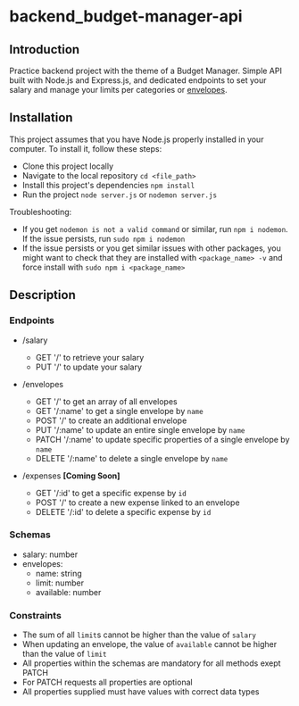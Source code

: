 # backend_budget-manager-api

## Introduction

Practice backend project with the theme of a Budget Manager.
Simple API built with Node.js and Express.js, and dedicated endpoints to set your salary and manage your limits per categories or [envelopes](https://www.thebalance.com/what-is-envelope-budgeting-1293682).

## Installation

This project assumes that you have Node.js properly installed in your computer.
To install it, follow these steps:
 * Clone this project locally
 * Navigate to the local repository `cd <file_path>`
 * Install this project's dependencies `npm install`
 * Run the project `node server.js` or `nodemon server.js`

Troubleshooting:
 * If you get `nodemon is not a valid command` or similar, run `npm i nodemon`. If the issue persists, run `sudo npm i nodemon`
 * If the issue persists or you get similar issues with other packages, you might want to check that they are installed with `<package_name> -v` and force install with `sudo npm i <package_name>`

## Description

### Endpoints

* /salary
  * GET '/' to retrieve your salary
  * PUT '/' to update your salary

* /envelopes 
  * GET '/' to get an array of all envelopes
  * GET '/:name' to get a single envelope by `name`
  * POST '/' to create an additional envelope
  * PUT '/:name' to update an entire single envelope by `name`
  * PATCH '/:name' to update specific properties of a single envelope by `name`
  * DELETE '/:name' to delete a single envelope by `name`

* /expenses __[Coming Soon]__
  * GET '/:id' to get a specific expense by `id`
  * POST '/' to create a new expense linked to an envelope
  * DELETE '/:id' to delete a specific expense by `id`
 
### Schemas

* salary: number
* envelopes:
  * name: string
  * limit: number
  * available: number

### Constraints

* The sum of all `limit`s cannot be higher than the value of `salary`
* When updating an envelope, the value of `available` cannot be higher than the value of `limit`
* All properties within the schemas are mandatory for all methods exept PATCH
* For PATCH requests all properties are optional
* All properties supplied must have values with correct data types

